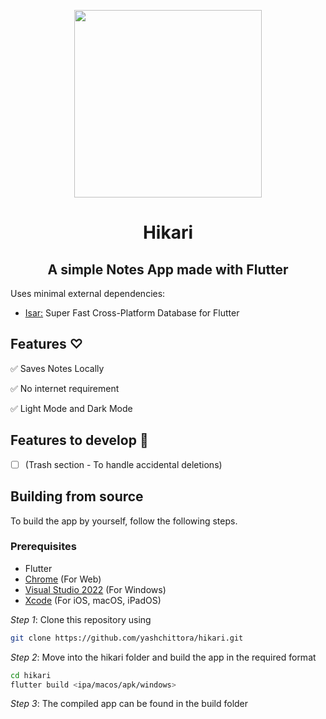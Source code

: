 <p align="center">
<img src="https://github.com/yashchittora/hikari/assets/112685991/9bb8d445-689d-4e3a-b554-6727ef9ea9fd" width="300">
<h1 align="center">Hikari</h1>
</p>
<h2 align="center">A simple Notes App made with Flutter</h2>

Uses minimal external dependencies:

  - [Isar:](https://github.com/isar/isar) Super Fast Cross-Platform Database for Flutter

## Features ♡
✅ Saves Notes Locally

✅ No internet requirement

✅ Light Mode and Dark Mode

## Features to develop 📝
- [ ] (Trash section - To handle accidental deletions)

## Building from source

To build the app by yourself, follow the following steps.

### Prerequisites
- Flutter
- [Chrome](https://www.google.com/chrome/) (For Web)
- [Visual Studio 2022](https://visualstudio.microsoft.com) (For Windows)
- [Xcode](https://developer.apple.com/xcode/) (For iOS, macOS, iPadOS)

*Step 1*:
Clone this repository using
```bash
git clone https://github.com/yashchittora/hikari.git
```
*Step 2*: Move into the hikari folder and build the app in the required format
```bash
cd hikari
flutter build <ipa/macos/apk/windows>
```

*Step 3*:
The compiled app can be found in the build folder




